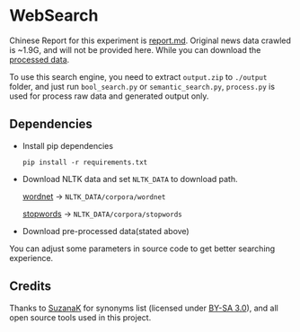 # WebSearch

Chinese Report for this experiment is [report.md](./report.md). Original news data crawled is ~1.9G, and will not be provided here. While you can download the [processed data](https://drive.google.com/file/d/1Snm6uNhU4FYfE4flS0hBDkuIjeR7Q4jO/view?usp=sharing).

To use this search engine, you need to extract `output.zip` to `./output` folder, and just run `bool_search.py` or `semantic_search.py`, `process.py` is used for process raw data and generated output only.

## Dependencies

- Install pip dependencies

    `pip install -r requirements.txt`

- Download NLTK data and set `NLTK_DATA` to download path.

    [wordnet](https://raw.githubusercontent.com/nltk/nltk_data/gh-pages/packages/corpora/wordnet.zip) -> `NLTK_DATA/corpora/wordnet`

    [stopwords](https://raw.githubusercontent.com/nltk/nltk_data/gh-pages/packages/corpora/stopwords.zip) -> `NLTK_DATA/corpora/stopwords`

- Download pre-processed data(stated above)

You can adjust some parameters in source code to get better searching experience.

## Credits

Thanks to [SuzanaK](https://github.com/SuzanaK) for synonyms list (licensed under [BY-SA 3.0](http://creativecommons.org/licenses/by-sa/3.0/)), and all open source tools used in this project.
